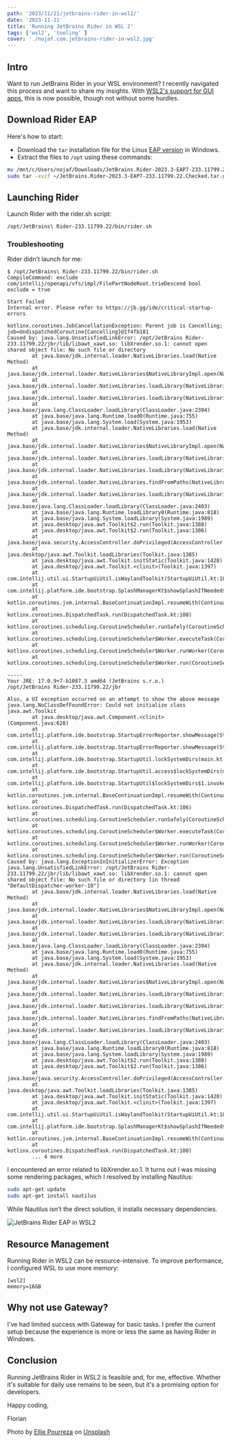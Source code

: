 ```yaml
---
path: '2023/11/21/jetbrains-rider-in-wsl2/'
date: '2023-11-21'
title: 'Running JetBrains Rider in WSL 2'
tags: ['wsl2', 'tooling' ]
cover: './nojaf.com.jetbrains-rider-in-wsl2.jpg'
---
```


## Intro

Want to run JetBrains Rider in your WSL environment? I recently navigated this process and want to share my insights. 
With [WSL2's support for GUI apps](https://learn.microsoft.com/en-us/windows/wsl/tutorials/gui-apps), this is now possible, though not without some hurdles.

## Download Rider EAP

Here's how to start:

- Download the `tar` installation file for the Linux [EAP version](https://www.jetbrains.com/rider/nextversion/) in Windows.
- Extract the files to `/opt` using these commands:

```bash
mv /mnt/c/Users/nojaf/Downloads/JetBrains.Rider-2023.3-EAP7-233.11799.22.Checked.tar.gz ~/
sudo tar -xvzf ~/JetBrains.Rider-2023.3-EAP7-233.11799.22.Checked.tar.gz -C /opt
```

## Launching Rider

Launch Rider with the rider.sh script:

```bash
/opt/JetBrains\ Rider-233.11799.22/bin/rider.sh
```

### Troubleshooting

Rider didn't launch for me:

```
$ /opt/JetBrains\ Rider-233.11799.22/bin/rider.sh
CompileCommand: exclude com/intellij/openapi/vfs/impl/FilePartNodeRoot.trieDescend bool exclude = true

Start Failed
Internal error. Please refer to https://jb.gg/ide/critical-startup-errors

kotlinx.coroutines.JobCancellationException: Parent job is Cancelling; job=UndispatchedCoroutine{Cancelling}@1f4fb181
Caused by: java.lang.UnsatisfiedLinkError: /opt/JetBrains Rider-233.11799.22/jbr/lib/libawt_xawt.so: libXrender.so.1: cannot open shared object file: No such file or directory
        at java.base/jdk.internal.loader.NativeLibraries.load(Native Method)
        at java.base/jdk.internal.loader.NativeLibraries$NativeLibraryImpl.open(NativeLibraries.java:388)
        at java.base/jdk.internal.loader.NativeLibraries.loadLibrary(NativeLibraries.java:232)
        at java.base/jdk.internal.loader.NativeLibraries.loadLibrary(NativeLibraries.java:174)
        at java.base/java.lang.ClassLoader.loadLibrary(ClassLoader.java:2394)
        at java.base/java.lang.Runtime.load0(Runtime.java:755)
        at java.base/java.lang.System.load(System.java:1953)
        at java.base/jdk.internal.loader.NativeLibraries.load(Native Method)
        at java.base/jdk.internal.loader.NativeLibraries$NativeLibraryImpl.open(NativeLibraries.java:388)
        at java.base/jdk.internal.loader.NativeLibraries.loadLibrary(NativeLibraries.java:232)
        at java.base/jdk.internal.loader.NativeLibraries.loadLibrary(NativeLibraries.java:174)
        at java.base/jdk.internal.loader.NativeLibraries.findFromPaths(NativeLibraries.java:315)
        at java.base/jdk.internal.loader.NativeLibraries.loadLibrary(NativeLibraries.java:285)
        at java.base/java.lang.ClassLoader.loadLibrary(ClassLoader.java:2403)
        at java.base/java.lang.Runtime.loadLibrary0(Runtime.java:818)
        at java.base/java.lang.System.loadLibrary(System.java:1989)
        at java.desktop/java.awt.Toolkit$2.run(Toolkit.java:1388)
        at java.desktop/java.awt.Toolkit$2.run(Toolkit.java:1386)
        at java.base/java.security.AccessController.doPrivileged(AccessController.java:318)
        at java.desktop/java.awt.Toolkit.loadLibraries(Toolkit.java:1385)
        at java.desktop/java.awt.Toolkit.initStatic(Toolkit.java:1428)
        at java.desktop/java.awt.Toolkit.<clinit>(Toolkit.java:1397)
        at com.intellij.util.ui.StartupUiUtil.isWaylandToolkit(StartupUiUtil.kt:189)
        at com.intellij.platform.ide.bootstrap.SplashManagerKt$showSplashIfNeeded$newJob$1.invokeSuspend(SplashManager.kt:89)
        at kotlin.coroutines.jvm.internal.BaseContinuationImpl.resumeWith(ContinuationImpl.kt:33)
        at kotlinx.coroutines.DispatchedTask.run(DispatchedTask.kt:108)
        at kotlinx.coroutines.scheduling.CoroutineScheduler.runSafely(CoroutineScheduler.kt:584)
        at kotlinx.coroutines.scheduling.CoroutineScheduler$Worker.executeTask(CoroutineScheduler.kt:793)
        at kotlinx.coroutines.scheduling.CoroutineScheduler$Worker.runWorker(CoroutineScheduler.kt:697)
        at kotlinx.coroutines.scheduling.CoroutineScheduler$Worker.run(CoroutineScheduler.kt:684)

-----
Your JRE: 17.0.9+7-b1087.3 amd64 (JetBrains s.r.o.)
/opt/JetBrains Rider-233.11799.22/jbr

Also, a UI exception occurred on an attempt to show the above message
java.lang.NoClassDefFoundError: Could not initialize class java.awt.Toolkit
        at java.desktop/java.awt.Component.<clinit>(Component.java:628)
        at com.intellij.platform.ide.bootstrap.StartupErrorReporter.showMessage(StartupErrorReporter.java:111)
        at com.intellij.platform.ide.bootstrap.StartupErrorReporter.showMessage(StartupErrorReporter.java:61)
        at com.intellij.platform.ide.bootstrap.StartupUtil.lockSystemDirs(main.kt:627)
        at com.intellij.platform.ide.bootstrap.StartupUtil.access$lockSystemDirs(main.kt:1)
        at com.intellij.platform.ide.bootstrap.StartupUtil$lockSystemDirs$1.invokeSuspend(main.kt)
        at kotlin.coroutines.jvm.internal.BaseContinuationImpl.resumeWith(ContinuationImpl.kt:33)
        at kotlinx.coroutines.DispatchedTask.run(DispatchedTask.kt:106)
        at kotlinx.coroutines.scheduling.CoroutineScheduler.runSafely(CoroutineScheduler.kt:584)
        at kotlinx.coroutines.scheduling.CoroutineScheduler$Worker.executeTask(CoroutineScheduler.kt:793)
        at kotlinx.coroutines.scheduling.CoroutineScheduler$Worker.runWorker(CoroutineScheduler.kt:697)
        at kotlinx.coroutines.scheduling.CoroutineScheduler$Worker.run(CoroutineScheduler.kt:684)
Caused by: java.lang.ExceptionInInitializerError: Exception java.lang.UnsatisfiedLinkError: /opt/JetBrains Rider-233.11799.22/jbr/lib/libawt_xawt.so: libXrender.so.1: cannot open shared object file: No such file or directory [in thread "DefaultDispatcher-worker-10"]
        at java.base/jdk.internal.loader.NativeLibraries.load(Native Method)
        at java.base/jdk.internal.loader.NativeLibraries$NativeLibraryImpl.open(NativeLibraries.java:388)
        at java.base/jdk.internal.loader.NativeLibraries.loadLibrary(NativeLibraries.java:232)
        at java.base/jdk.internal.loader.NativeLibraries.loadLibrary(NativeLibraries.java:174)
        at java.base/java.lang.ClassLoader.loadLibrary(ClassLoader.java:2394)
        at java.base/java.lang.Runtime.load0(Runtime.java:755)
        at java.base/java.lang.System.load(System.java:1953)
        at java.base/jdk.internal.loader.NativeLibraries.load(Native Method)
        at java.base/jdk.internal.loader.NativeLibraries$NativeLibraryImpl.open(NativeLibraries.java:388)
        at java.base/jdk.internal.loader.NativeLibraries.loadLibrary(NativeLibraries.java:232)
        at java.base/jdk.internal.loader.NativeLibraries.loadLibrary(NativeLibraries.java:174)
        at java.base/jdk.internal.loader.NativeLibraries.findFromPaths(NativeLibraries.java:315)
        at java.base/jdk.internal.loader.NativeLibraries.loadLibrary(NativeLibraries.java:285)
        at java.base/java.lang.ClassLoader.loadLibrary(ClassLoader.java:2403)
        at java.base/java.lang.Runtime.loadLibrary0(Runtime.java:818)
        at java.base/java.lang.System.loadLibrary(System.java:1989)
        at java.desktop/java.awt.Toolkit$2.run(Toolkit.java:1388)
        at java.desktop/java.awt.Toolkit$2.run(Toolkit.java:1386)
        at java.base/java.security.AccessController.doPrivileged(AccessController.java:318)
        at java.desktop/java.awt.Toolkit.loadLibraries(Toolkit.java:1385)
        at java.desktop/java.awt.Toolkit.initStatic(Toolkit.java:1428)
        at java.desktop/java.awt.Toolkit.<clinit>(Toolkit.java:1397)
        at com.intellij.util.ui.StartupUiUtil.isWaylandToolkit(StartupUiUtil.kt:189)
        at com.intellij.platform.ide.bootstrap.SplashManagerKt$showSplashIfNeeded$newJob$1.invokeSuspend(SplashManager.kt:89)
        at kotlin.coroutines.jvm.internal.BaseContinuationImpl.resumeWith(ContinuationImpl.kt:33)
        at kotlinx.coroutines.DispatchedTask.run(DispatchedTask.kt:108)
        ... 4 more
```

I encountered an error related to libXrender.so.1. It turns out I was missing some rendering packages, which I resolved by installing Nautilus:

```bash
sudo apt-get update
sudo apt-get install nautilus
```

While Nautilus isn't the direct solution, it installs necessary dependencies.

![JetBrains Rider EAP in WSL2](./rider-in-wsl2.png)

## Resource Management

Running Rider in WSL2 can be resource-intensive. To improve performance, I configured WSL to use more memory:

```
[wsl2]
memory=16GB
```

## Why not use Gateway?

I've had limited success with Gateway for basic tasks. I prefer the current setup because the experience is more or less the same as having Rider in Windows.

## Conclusion

Running JetBrains Rider in WSL2 is feasible and, for me, effective. 
Whether it's suitable for daily use remains to be seen, but it's a promising option for developers.

Happy coding,

Florian

<span>Photo by <a href="https://unsplash.com/@ellieeepr?utm_content=creditCopyText&utm_medium=referral&utm_source=unsplash">Ellie Pourreza</a> on <a href="https://unsplash.com/photos/red-petaled-flowers-at-daytime-7wP39t9zRzc?utm_content=creditCopyText&utm_medium=referral&utm_source=unsplash">Unsplash</a></span>
  